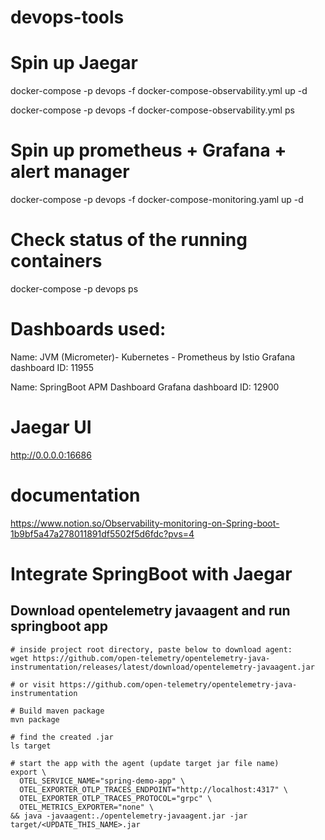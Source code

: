 # devops-tools

# Spin up Jaegar
docker-compose -p devops -f docker-compose-observability.yml up -d

docker-compose -p devops -f docker-compose-observability.yml ps
# Spin up prometheus + Grafana + alert manager
docker-compose -p devops -f docker-compose-monitoring.yaml up -d

# Check status of the running containers
docker-compose -p devops ps


# Dashboards used:

Name: JVM (Micrometer)- Kubernetes - Prometheus by Istio
Grafana dashboard ID: 11955

Name: SpringBoot APM Dashboard
Grafana dashboard ID: 12900


# Jaegar UI
http://0.0.0.0:16686

# documentation
https://www.notion.so/Observability-monitoring-on-Spring-boot-1b9bf5a47a278011891df5502f5d6fdc?pvs=4




# Integrate SpringBoot with Jaegar
## Download opentelemetry javaagent and run springboot app
```
# inside project root directory, paste below to download agent:
wget https://github.com/open-telemetry/opentelemetry-java-instrumentation/releases/latest/download/opentelemetry-javaagent.jar

# or visit https://github.com/open-telemetry/opentelemetry-java-instrumentation

# Build maven package
mvn package

# find the created .jar
ls target

# start the app with the agent (update target jar file name)
export \
  OTEL_SERVICE_NAME="spring-demo-app" \
  OTEL_EXPORTER_OTLP_TRACES_ENDPOINT="http://localhost:4317" \
  OTEL_EXPORTER_OTLP_TRACES_PROTOCOL="grpc" \
  OTEL_METRICS_EXPORTER="none" \
&& java -javaagent:./opentelemetry-javaagent.jar -jar target/<UPDATE_THIS_NAME>.jar
```
